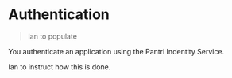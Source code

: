 # Authentication

> Ian to populate

You authenticate an application using the Pantri Indentity Service.

<aside class="notice">
Ian to instruct how this is done.
</aside>
